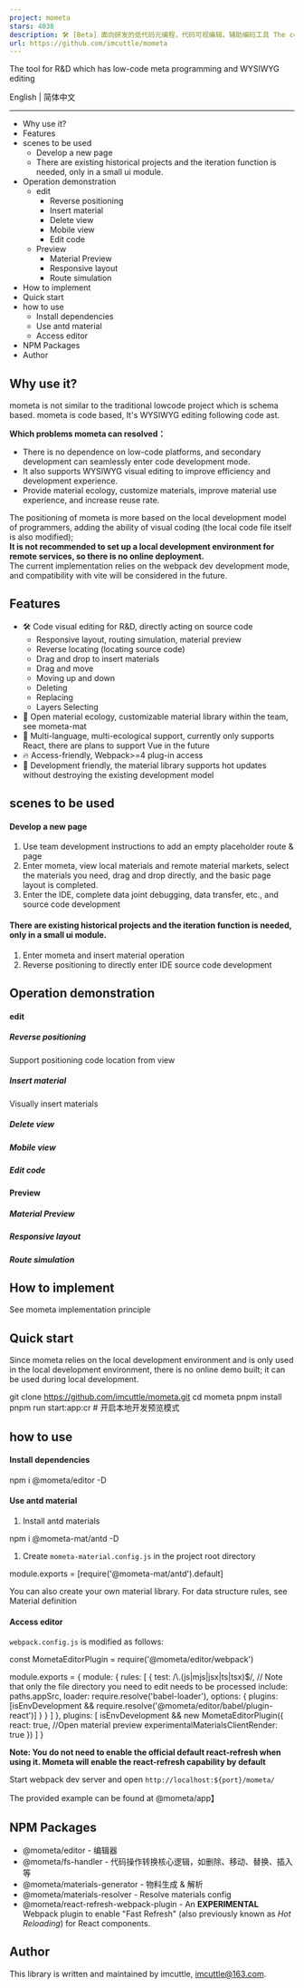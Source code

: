 ```yaml
---
project: mometa
stars: 4038
description: 🛠 [Beta] 面向研发的低代码元编程，代码可视编辑，辅助编码工具 The coding tools which is visual code editing, auxiliary and Low-code metaprogramming for R&D
url: https://github.com/imcuttle/mometa
---
```


The tool for R&D which has low-code meta programming and WYSIWYG editing

English | 简体中文

* * *

-   Why use it?
-   Features
-   scenes to be used
    -   Develop a new page
    -   There are existing historical projects and the iteration function is needed, only in a small ui module.
-   Operation demonstration
    -   edit
        -   Reverse positioning
        -   Insert material
        -   Delete view
        -   Mobile view
        -   Edit code
    -   Preview
        -   Material Preview
        -   Responsive layout
        -   Route simulation
-   How to implement
-   Quick start
-   how to use
    -   Install dependencies
    -   Use antd material
    -   Access editor
-   NPM Packages
-   Author

Why use it?
-----------

mometa is not similar to the traditional lowcode project which is schema based. mometa is code based, It's WYSIWYG editing following code ast.

**Which problems mometa can resolved：**

-   There is no dependence on low-code platforms, and secondary development can seamlessly enter code development mode.
-   It also supports WYSIWYG visual editing to improve efficiency and development experience.
-   Provide material ecology, customize materials, improve material use experience, and increase reuse rate.

The positioning of mometa is more based on the local development model of programmers, adding the ability of visual coding (the local code file itself is also modified);  
**It is not recommended to set up a local development environment for remote services, so there is no online deployment.**  
The current implementation relies on the webpack dev development mode, and compatibility with vite will be considered in the future.

Features
--------

-   🛠 Code visual editing for R&D, directly acting on source code
    -   Responsive layout, routing simulation, material preview
    -   Reverse locating (locating source code)
    -   Drag and drop to insert materials
    -   Drag and move
    -   Moving up and down
    -   Deleting
    -   Replacing
    -   Layers Selecting
-   🍒 Open material ecology, customizable material library within the team, see mometa-mat
-   💎 Multi-language, multi-ecological support, currently only supports React, there are plans to support Vue in the future
-   🔥 Access-friendly, Webpack>=4 plug-in access
-   🌟 Development friendly, the material library supports hot updates without destroying the existing development model

scenes to be used
-----------------

#### Develop a new page

1.  Use team development instructions to add an empty placeholder route & page
2.  Enter mometa, view local materials and remote material markets, select the materials you need, drag and drop directly, and the basic page layout is completed.
3.  Enter the IDE, complete data joint debugging, data transfer, etc., and source code development

#### There are existing historical projects and the iteration function is needed, only in a small ui module.

1.  Enter mometa and insert material operation
2.  Reverse positioning to directly enter IDE source code development

Operation demonstration
-----------------------

#### edit

##### Reverse positioning

Support positioning code location from view

##### Insert material

Visually insert materials

##### Delete view

##### Mobile view

##### Edit code

#### Preview

##### Material Preview

##### Responsive layout

##### Route simulation

How to implement
----------------

See mometa implementation principle

Quick start
-----------

Since mometa relies on the local development environment and is only used in the local development environment, there is no online demo built; it can be used during local development.

git clone https://github.com/imcuttle/mometa.git
cd mometa
pnpm install
pnpm run start:app:cr # 开启本地开发预览模式

how to use
----------

#### Install dependencies

npm i @mometa/editor -D

#### Use antd material

1.  Install antd materials

npm i @mometa-mat/antd -D

1.  Create `mometa-material.config.js` in the project root directory

module.exports \= \[require('@mometa-mat/antd').default\]

You can also create your own material library. For data structure rules, see Material definition

#### Access editor

`webpack.config.js` is modified as follows:

const MometaEditorPlugin \= require('@mometa/editor/webpack')

module.exports \= {
  module: {
    rules: \[
      {
        test: /\\.(js|mjs|jsx|ts|tsx)$/,
        // Note that only the file directory you need to edit needs to be processed
        include: paths.appSrc,
        loader: require.resolve('babel-loader'),
        options: {
          plugins: \[isEnvDevelopment && require.resolve('@mometa/editor/babel/plugin-react')\]
        }
      }
    \]
  },
  plugins: \[
    isEnvDevelopment &&
      new MometaEditorPlugin({
        react: true,
        //Open material preview
        experimentalMaterialsClientRender: true
      })
  \]
}

**Note: You do not need to enable the official default react-refresh when using it. Mometa will enable the react-refresh capability by default**

Start webpack dev server and open `http://localhost:${port}/mometa/`

The provided example can be found at @mometa/app】

NPM Packages
------------

-   @mometa/editor - 编辑器
-   @mometa/fs-handler - 代码操作转换核心逻辑，如删除、移动、替换、插入等
-   @mometa/materials-generator - 物料生成 & 解析
-   @mometa/materials-resolver - Resolve materials config
-   @mometa/react-refresh-webpack-plugin - An **EXPERIMENTAL** Webpack plugin to enable "Fast Refresh" (also previously known as _Hot Reloading_) for React components.

Author
------

This library is written and maintained by imcuttle, imcuttle@163.com.
